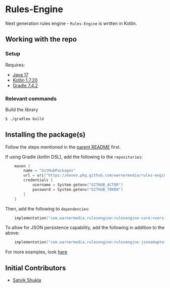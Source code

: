 # Rules-Engine

Next generation rules engine - `Rules-Engine` is written in Kotlin.

## Working with the repo

### Setup

Requires:
- [Java 17](https://www.oracle.com/java/technologies/javase/jdk17-archive-downloads.html)
- [Kotlin 1.7.20](https://kotlinlang.org/docs/command-line.html)
- [Gradle 7.4.2](https://gradle.org/install/)

### Relevant commands

Build the library

```bash
$ ./gradlew build
```

## Installing the package(s)

Follow the steps mentioned in the [parent README](https://github.com/WarnerMedia/Rules-Engine#using-the-implementations)
first. 

If using Gradle (kotlin DSL), add the following to the `repositories`:

```kts
    maven {
        name = "GitHubPackages"
        url = uri("https://maven.pkg.github.com/warnermedia/rules-engine")
        credentials {
            username = System.getenv("GITHUB_ACTOR")
            password = System.getenv("GITHUB_TOKEN")
        }
    }
```

Then, add the following to `dependencies`:

```kotlin
    implementation("com.warnermedia.rulesengine:rulesengine-core:<version>")
```

To allow for JSON persistence capability, add the following in addition to the above:

```kotlin
    implementation("com.warnermedia.rulesengine:rulesengine-jsonadapter:<version>")
```

For more examples, look [here](https://github.com/WarnerMedia/Rules-Engine/tree/main/kotlin/docs)

## Initial Contributors

- [Satvik Shukla](https://github.com/satvik-s)
